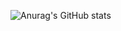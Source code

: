 ![Anurag's GitHub stats](https://github-readme-stats.vercel.app/api?username=bykuin&show_icons=true&theme=transparent)
